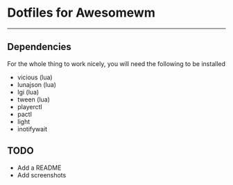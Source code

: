 # Dotfiles for Awesomewm

---

## Dependencies

For the whole thing to work nicely, you will need the following to be installed
- vicious (lua)
- lunajson (lua)
- lgi (lua)
- tween (lua)
- playerctl
- pactl
- light
- inotifywait


## TODO

- Add a README
- Add screenshots

